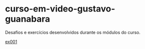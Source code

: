 # curso-em-video-gustavo-guanabara
 Desafios e exercícios desenvolvidos durante os módulos do curso.

 <a href="desafios\d001\index.html">ex001</a>
